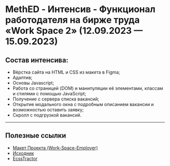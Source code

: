 # MethED - Интенсив - Функционал работодателя на бирже труда «Work Space 2» (12.09.2023 — 15.09.2023)

## Состав интенсива:

- Вёрстка сайта на HTML и CSS из макета в Figma;
- Адаптив;
- Основы Javascript;
- Работа со страницей (DOM) и манипуляции её элементами, классам и стилями с помощью JavaScript;
- Получение с сервера списка вакансий;
- Открытие модального окна с подробным описанием вакансии и возможностью оставить заявку;
- Скролл с подгрузкой вакансий.

---

## Полезные ссылки

- [Макет Проекта (Work-Space-Employer)](https://www.figma.com/file/fpaiMH1Lu63e74tWkn9RlV/Work-Space-employer-(intensive)?type=design&node-id=0%3A1&mode=design&t=e2TdnGx7YjNwLviG-1)
- [Исходник](https://fs14.getcourse.ru/fileservice/file/download/a/251231/sc/313/h/6b9782ba87e83c87ebf89dfcdb6143c1.zip)
- [EcssTractor](https://marketplace.visualstudio.com/items?itemName=diz.ecsstractor-port)